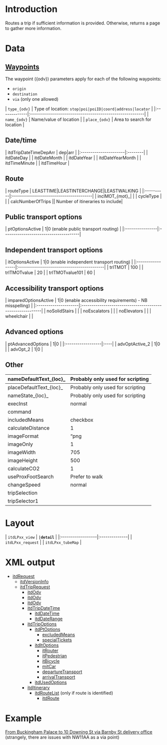 # Introduction #

Routes a trip if sufficient information is provided.  Otherwise, returns a page to gather more information.


# Data #

## [Waypoints](Waypoints.md) ##
The waypoint ({odv}) parameters apply for each of the following waypoints:
  * `origin`
  * `destination`
  * `via` (only one allowed)

| `type_{odv}` | Type of location: `stop|poi|poiID|coord|address|locator` |
|:-------------|:---------------------------------------------------------|
| `name_{odv}` | Name/value of location |
| `place_{odv}` | Area to search for location |

## Date/time ##
| itdTripDateTimeDepArr | dep|arr |
|:----------------------|:--------|
| itdDateDay |
| itdDateMonth |
| itdDateYear |
| itdDateYearMonth |
| itdTimeMinute |
| itdTimeHour |

## Route ##
| routeType | LEASTTIME|LEASTINTERCHANGE|LEASTWALKING |
|:----------|:----------------------------------------|
| inclMOT_{mot}_|  |
| cycleType |  |
| calcNumberOfTrips || Number of itineraries to include|

## Public transport options ##
| ptOptionsActive | 1|0 (enable public transport routing) |
|:----------------|:--------------------------------------|


## Independent transport options ##
| itOptionsActive	 | 1|0 (enable independent transport routing) |
|:-----------------|:-------------------------------------------|
| trITMOT	 | 100 |
| trITMOTvalue	 | 20 |
| trITMOTvalue101 | 60 |

## Accessibility transport options ##
| imparedOptionsActive | 1|0 (enable accessibility requirements) - NB misspelling) |
|:---------------------|:----------------------------------------------------------|
| noSolidStairs |  |
| noEscalators |  |
| noElevators |  |
| wheelchair |  |

## Advanced options ##
| ptAdvancedOptions | 1|0 |
|:------------------|:----|
| advOptActive\_2	 | 1|0 |
| advOpt\_2	 | 1|0 |

## Other ##
| nameDefaultText_{loc}_| Probably only used for scripting |
|:---------------|:---------------------------------|
| placeDefaultText_{loc}_| Probably only used for scripting |
| nameState_{loc}_| Probably only used for scripting |
| execInst	 | normal |
| command	 | |changeRequest|tripRetoure|tripGoOn|nop |
| includedMeans	 | checkbox |
| calculateDistance | 1|0 |
| imageFormat	 | “png|pdf” |
| imageOnly	 | 1|0 |
| imageWidth	 | 705 |
| imageHeight	 | 500 |
| calculateCO2	 | 1|0 |
| useProxFootSearch | Prefer to walk |
| changeSpeed	 | normal|fast|slow |
| tripSelection |  |
| tripSelector1 |  |

# Layout #

| `itdLPxx_view`    | **`|detail`** |
|:------------------|:--------------|
| `itdLPxx_request` |
| `itdLPxx_tubeMap` |

# XML output #

  * [itdRequest](itdRequest.md)
    * [itdVersionInfo](itdVersionInfo.md)
    * [itdTripRequest](itdTripRequest.md)
      * [itdOdv](itdOdv.md)
      * [itdOdv](itdOdv.md)
      * [itdOdv](itdOdv.md)
      * [itdTripDateTime](itdTripDateTime.md)
        * [itdDateTime](itdDateTime.md)
        * [itdDateRange](itdDateRange.md)
      * [itdTripOptions](itdTripOptions.md)
        * [itdPtOptions](itdPtOptions.md)
          * [excludedMeans](excludedMeans.md)
          * [specialTickets](specialTickets.md)
        * [itdItOptions](itdItOptions.md)
          * [itRouter](itRouter.md)
          * [itPedestrian](itPedestrian.md)
          * [itBicycle](itBicycle.md)
          * [mitCar](mitCar.md)
          * [departureTransport](departureTransport.md)
          * [arrivalTransport](arrivalTransport.md)
        * [itdUsedOptions](itdUsedOptions.md)
      * [itdItinerary](itdItinerary.md)
        * [itdRouteList](itdRouteList.md) (only if route is identified)
          * [itdRoute](itdRoute.md)

# Example #

[From Buckingham Palace to 10 Downing St via Barnby St delivery office](http://journeyplanner.tfl.gov.uk/user/XSLT_TRIP_REQUEST2?type_origin=locator&name_origin=SW1A1AA&type_destination=locator&name_destination=NW11AA&type_via=locator&name_via=SW1A2AA&calcNumberOfTrips=1&language=en) (strangely, there are issues with NW11AA as a via point)